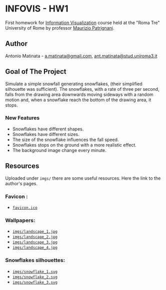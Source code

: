 # INFOVIS - HW1
First homework for [Information Visualization](http://www.dia.uniroma3.it/~infovis/) course held at the "Roma Tre" University of Rome by professor [Maurizio Patrignani](http://www.dia.uniroma3.it/~compunet/www/view/person.php?id=titto).

## Author
Antonio Matinata - [a.matinata@gmail.com](mailto:a.matinata@gmail.com), [ant.matinata@stud.uniroma3.it](ant.matinata@stud.uniroma3.it)

## Goal of The Project
Simulate a simple snowfall generating snowflakes, (their simplified silhouette was sufficient).
The snowflakes, with a rate of three per second, falls from the drawing area downwards moving sideways with a random motion and, when a snowflake reach the bottom of ​​the drawing area, it stops.

### New Features

 - Snowflakes have different shapes.
 - Snowflakes have different sizes.
 - The size of the snowflake influences the fall speed.
 - Snowflakes stops on the ground with a more realistic effect.
 - The background image change every minute.

## Resources
Uploaded under `imgs/` there are some useful resources.
Here the link to the author's pages.

### Favicon : 
- [`favicon.ico`](https://www.freefavicon.com/freefavicons/objects/iconinfo/snowflake03-152-268042.html)

### Wallpapers:

- [`imgs/landscape_1.jpg`](http://gipsypixel.com/wp-content/uploads/2017/11/Backgrounds-For-Winter-Snow-Hd-Wallpaper-Mobile.jpg)
- [`imgs/landscape_2.jpg`](http://longwallpapers.com/christmas-snow-wallpaper-desktop/)
- [`imgs/landscape_3.jpg`]()
- [`imgs/landscape_4.jpg`](https://it.wikipedia.org/wiki/Latronico#/media/File:Latronico_sotto_la_neve.jpg)

### Snowflakes silhouettes: 

- [`imgs/snowflake_1.svg`](https://www.flaticon.com/free-icon/snowflake_23904)
- [`imgs/snowflake_2.svg`](https://www.flaticon.com/free-icon/snowflake_23901)
- [`imgs/snowflake_3.svg`](https://www.flaticon.com/free-icon/snowflake_23890)
